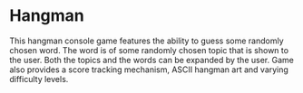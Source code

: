 # Hangman
This hangman console game features the ability to guess some randomly chosen word.
The word is of some randomly chosen topic that is shown to the user.
Both the topics and the words can be expanded by the user. Game also provides a score
tracking mechanism, ASCII hangman art and varying difficulty levels.
